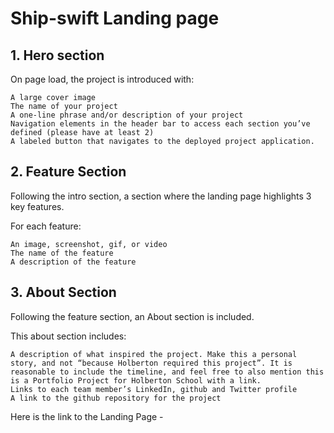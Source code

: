 <h1> Ship-swift Landing page </h1>
<h2>1. Hero section</h2>
On page load, the project is introduced with:

    A large cover image
    The name of your project
    A one-line phrase and/or description of your project
    Navigation elements in the header bar to access each section you’ve defined (please have at least 2)
    A labeled button that navigates to the deployed project application.

<h2>2. Feature Section</h2>

Following the intro section, a section where the landing page highlights 3 key features.

For each feature:

    An image, screenshot, gif, or video
    The name of the feature
    A description of the feature

<h2>3. About Section</h2>

Following the feature section, an About section is included.

This about section includes:

    A description of what inspired the project. Make this a personal story, and not “because Holberton required this project”. It is reasonable to include the timeline, and feel free to also mention this is a Portfolio Project for Holberton School with a link.
    Links to each team member’s LinkedIn, github and Twitter profile
    A link to the github repository for the project

Here is the link to the Landing Page - 